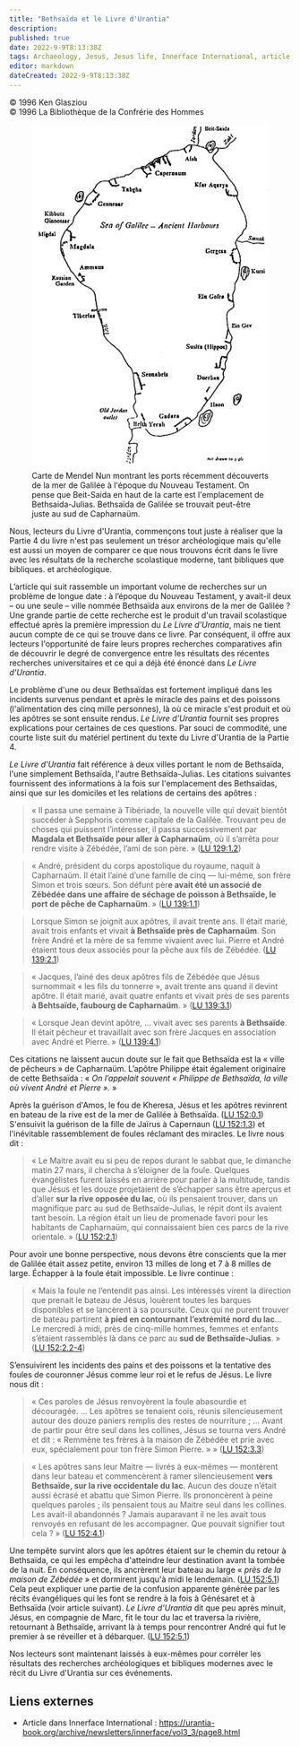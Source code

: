 ```yaml
---
title: "Bethsaïda et le Livre d'Urantia"
description: 
published: true
date: 2022-9-9T8:13:38Z
tags: Archaeology, Jesus, Jesus life, Innerface International, article
editor: markdown
dateCreated: 2022-9-9T8:13:38Z
---
```


<p class="v-card v-sheet theme--light gray lighten-3 px-2">© 1996 Ken Glasziou<br>© 1996 La Bibliothèque de la Confrérie des Hommes</p>


<figure id="Figure_1" class="image urantiapedia image-style-align-right">
<img src="/image/article/Ken_Glasziou/Bethsaida_and_The_Urantia_Book/Bethsaida.png">
<figcaption>Carte de Mendel Nun montrant les ports récemment découverts de la mer de Galilée à l'époque du Nouveau Testament. On pense que Beit-Saida en haut de la carte est l'emplacement de Bethsaida-Julias. Bethsaïda de Galilée se trouvait peut-être juste au sud de Capharnaüm.</figcaption>
</figure>

Nous, lecteurs du Livre d'Urantia, commençons tout juste à réaliser que la Partie 4 du livre n'est pas seulement un trésor archéologique mais qu'elle est aussi un moyen de comparer ce que nous trouvons écrit dans le livre avec les résultats de la recherche scolastique moderne, tant bibliques que bibliques. et archéologique.

L’article qui suit rassemble un important volume de recherches sur un problème de longue date : à l’époque du Nouveau Testament, y avait-il deux – ou une seule – ville nommée Bethsaïda aux environs de la mer de Galilée ? Une grande partie de cette recherche est le produit d'un travail scolastique effectué après la première impression du _Le Livre d'Urantia_, mais ne tient aucun compte de ce qui se trouve dans ce livre. Par conséquent, il offre aux lecteurs l'opportunité de faire leurs propres recherches comparatives afin de découvrir le degré de convergence entre les résultats des récentes recherches universitaires et ce qui a déjà été énoncé dans _Le Livre d'Urantia_.

Le problème d'une ou deux Bethsaïdas est fortement impliqué dans les incidents survenus pendant et après le miracle des pains et des poissons (l'alimentation des cinq mille personnes), là où ce miracle s'est produit et où les apôtres se sont ensuite rendus. _Le Livre d'Urantia_ fournit ses propres explications pour certaines de ces questions. Par souci de commodité, une courte liste suit du matériel pertinent du texte du Livre d'Urantia de la Partie 4.

_Le Livre d'Urantia_ fait référence à deux villes portant le nom de Bethsaïda, l'une simplement Bethsaïda, l'autre Bethsaïda-Julias. Les citations suivantes fournissent des informations à la fois sur l'emplacement des Bethsaïdas, ainsi que sur les domiciles et les relations de certains des apôtres :

> « Il passa une semaine à Tibériade, la nouvelle ville qui devait bientôt succéder à Sepphoris comme capitale de la Galilée. Trouvant peu de choses qui puissent l’intéresser, il passa successivement par **Magdala et Bethsaïde pour aller à Capharnaüm**, où il s’arrêta pour rendre visite à Zébédée, l’ami de son père. » ([LU 129:1.2](/fr/The_Urantia_Book/129#p1_2))

> « André, président du corps apostolique du royaume, naquit à Capharnaüm. Il était l’ainé d’une famille de cinq — lui-même, son frère Simon et trois sœurs. Son défunt pèr**e avait été un associé de Zébédée dans une affaire de séchage de poisson à Bethsaïde, le port de pêche de Capharnaüm**. » ([LU 139:1.1](/fr/The_Urantia_Book/139#p1_1))

> Lorsque Simon se joignit aux apôtres, il avait trente ans. Il était marié, avait trois enfants et vivait **à Bethsaïde près de Capharnaüm**. Son frère André et la mère de sa femme vivaient avec lui. Pierre et André étaient tous deux associés pour la pêche aux fils de Zébédée. ([LU 139:2.1](/fr/The_Urantia_Book/139#p2_1))

> « Jacques, l’ainé des deux apôtres fils de Zébédée que Jésus surnommait « les fils du tonnerre », avait trente ans quand il devint apôtre. Il était marié, avait quatre enfants et vivait près de ses parents **à Behtsaïde, faubourg de Capharnaüm**. » ([LU 139:3.1](/fr/The_Urantia_Book/139#p3_1))

> « Lorsque Jean devint apôtre, ... vivait avec ses parents **à Bethsaïde**. Il était pêcheur et travaillait avec son frère Jacques en association avec André et Pierre. » ([LU 139:4.1](/fr/The_Urantia_Book/139#p4_1))

Ces citations ne laissent aucun doute sur le fait que Bethsaïda est la « ville de pêcheurs » de Capharnaüm. L’apôtre Philippe était également originaire de cette Bethsaïda : « _On l’appelait souvent « Philippe de Bethsaïda, la ville où vivent André et Pierre »._ »

Après la guérison d'Amos, le fou de Kheresa, Jésus et les apôtres revinrent en bateau de la rive est de la mer de Galilée à Bethsaïda. ([LU 152:0.1](/fr/The_Urantia_Book/152#p0_1)) S'ensuivit la guérison de la fille de Jaïrus à Capernaun ([LU 152:1.3](/fr/The_Urantia_Book/152#p1_3)) et l'inévitable rassemblement de foules réclamant des miracles. Le livre nous dit :

> « Le Maitre avait eu si peu de repos durant le sabbat que, le dimanche matin 27 mars, il chercha à s’éloigner de la foule. Quelques évangélistes furent laissés en arrière pour parler à la multitude, tandis que Jésus et les douze projetaient de s’échapper sans être aperçus et d’aller **sur la rive opposée du lac**, où ils pensaient trouver, dans un magnifique parc au sud de Bethsaïde-Julias, le répit dont ils avaient tant besoin. La région était un lieu de promenade favori pour les habitants de Capharnaüm, qui connaissaient bien ces parcs de la rive orientale. » ([LU 152:2.1](/fr/The_Urantia_Book/152#p2_1))

Pour avoir une bonne perspective, nous devons être conscients que la mer de Galilée était assez petite, environ 13 milles de long et 7 à 8 milles de large. Échapper à la foule était impossible. Le livre continue :

> « Mais la foule ne l’entendit pas ainsi. Les intéressés virent la direction que prenait le bateau de Jésus, louèrent toutes les barques disponibles et se lancèrent à sa poursuite. Ceux qui ne purent trouver de bateau partirent **à pied en contournant l’extrémité nord du lac**... Le mercredi à midi, près de cinq-mille hommes, femmes et enfants s’étaient rassemblés là dans ce parc au **sud de Bethsaïde-Julias**. » (<a id="a67_388"></a>[LU 152:2.2-4](/fr/The_Urantia_Book/152#p2_2))

S’ensuivirent les incidents des pains et des poissons et la tentative des foules de couronner Jésus comme leur roi et le refus de Jésus. Le livre nous dit :

> « Ces paroles de Jésus renvoyèrent la foule abasourdie et découragée. ... Les apôtres se tenaient cois, réunis silencieusement autour des douze paniers remplis des restes de nourriture ; ... Avant de partir pour être seul dans les collines, Jésus se tourna vers André et dit : « Remmène tes frères à la maison de Zébédée et prie avec eux, spécialement pour ton frère Simon Pierre. » » ([LU 152:3.3](/fr/The_Urantia_Book/152#p3_3))

> « Les apôtres sans leur Maitre — livrés à eux-mêmes — montèrent dans leur bateau et commencèrent à ramer silencieusement **vers Bethsaïde, sur la rive occidentale du lac**. Aucun des douze n’était aussi écrasé et abattu que Simon Pierre. Ils prononcèrent à peine quelques paroles ; ils pensaient tous au Maitre seul dans les collines. Les avait-il abandonnés ? Jamais auparavant il ne les avait tous renvoyés en refusant de les accompagner. Que pouvait signifier tout cela ? » ([LU 152:4.1](/fr/The_Urantia_Book/152#p4_1))

Une tempête survint alors que les apôtres étaient sur le chemin du retour à Bethsaïda, ce qui les empêcha d'atteindre leur destination avant la tombée de la nuit. En conséquence, ils ancrèrent leur bateau au large « _près de la maison de Zébédée_ » et dormirent jusqu'à midi le lendemain. ([LU 152:5.1](/fr/The_Urantia_Book/152#p5_1)) Cela peut expliquer une partie de la confusion apparente générée par les récits évangéliques qui les font se rendre à la fois à Génésaret et à Bethsaïda (voir article suivant). _Le Livre d'Urantia_ dit que peu après minuit, Jésus, en compagnie de Marc, fit le tour du lac et traversa la rivière, retournant à Bethsaïde, arrivant là à temps pour rencontrer André qui fut le premier à se réveiller et à débarquer. ([LU 152:5.1](/fr/The_Urantia_Book/152#p5_1))

Nos lecteurs sont maintenant laissés à eux-mêmes pour corréler les résultats des recherches archéologiques et bibliques modernes avec le récit du Livre d'Urantia sur ces événements.

## Liens externes

- Article dans Innerface International : https://urantia-book.org/archive/newsletters/innerface/vol3_3/page8.html




